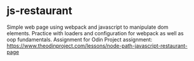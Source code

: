 ﻿# js-restaurant

Simple web page using webpack and javascript to manipulate dom elements.
Practice with loaders and configuration for webpack as well as oop fundamentals.
Assignment for Odin Project assignment: https://www.theodinproject.com/lessons/node-path-javascript-restaurant-page
